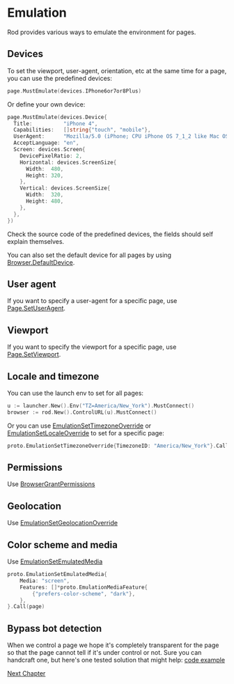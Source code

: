# Emulation

Rod provides various ways to emulate the environment for pages.

## Devices

To set the viewport, user-agent, orientation, etc at the same time for a page, you can use the predefined devices:

```go
page.MustEmulate(devices.IPhone6or7or8Plus)
```

Or define your own device:

```go
page.MustEmulate(devices.Device{
  Title:          "iPhone 4",
  Capabilities:   []string{"touch", "mobile"},
  UserAgent:      "Mozilla/5.0 (iPhone; CPU iPhone OS 7_1_2 like Mac OS X)",
  AcceptLanguage: "en",
  Screen: devices.Screen{
    DevicePixelRatio: 2,
    Horizontal: devices.ScreenSize{
      Width:  480,
      Height: 320,
    },
    Vertical: devices.ScreenSize{
      Width:  320,
      Height: 480,
    },
  },
})
```

Check the source code of the predefined devices, the fields should self explain themselves.

You can also set the default device for all pages by using [Browser.DefaultDevice](https://pkg.go.dev/github.com/go-rod/rod#Browser.DefaultDevice).

## User agent

If you want to specify a user-agent for a specific page, use [Page.SetUserAgent](https://pkg.go.dev/github.com/go-rod/rod#Page.SetUserAgent).

## Viewport

If you want to specify the viewport for a specific page, use [Page.SetViewport](https://pkg.go.dev/github.com/go-rod/rod#Page.SetViewport).

## Locale and timezone

You can use the launch env to set for all pages:

```go
u := launcher.New().Env("TZ=America/New_York").MustConnect()
browser := rod.New().ControlURL(u).MustConnect()
```

Or you can use [EmulationSetTimezoneOverride](https://pkg.go.dev/github.com/go-rod/rod@v0.81.3/lib/proto#EmulationSetTimezoneOverride) or [EmulationSetLocaleOverride](https://pkg.go.dev/github.com/go-rod/rod@v0.81.3/lib/proto#EmulationSetLocaleOverride) to set for a specific page:

```go
proto.EmulationSetTimezoneOverride{TimezoneID: "America/New_York"}.Call(page)
```

## Permissions

Use [BrowserGrantPermissions](https://pkg.go.dev/github.com/go-rod/rod@v0.81.3/lib/proto#BrowserGrantPermissions)

## Geolocation

Use [EmulationSetGeolocationOverride](https://pkg.go.dev/github.com/go-rod/rod@v0.81.3/lib/proto#EmulationSetGeolocationOverride)

## Color scheme and media

Use [EmulationSetEmulatedMedia](https://pkg.go.dev/github.com/go-rod/rod@v0.81.3/lib/proto#EmulationSetEmulatedMedia)

```go
proto.EmulationSetEmulatedMedia{
    Media: "screen",
    Features: []*proto.EmulationMediaFeature{
        {"prefers-color-scheme", "dark"},
    },
}.Call(page)
```

## Bypass bot detection

When we control a page we hope it's completely transparent for the page so that the page cannot tell if it's under control or not. Sure you can handcraft one, but here's one tested solution that might help: [code example](https://github.com/go-rod/bypass/blob/master/examples_test.go)

[Next Chapter](/network.md)
